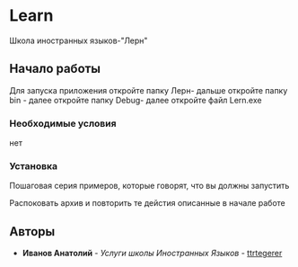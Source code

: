 # Learn

Школа иностранных языков-"Лерн"

## Начало работы

Для запуска приложения откройте папку Лерн- дальше откройте папку bin - далее откройте папку Debug- далее откройте файл Lern.exe

### Необходимые условия
нет
### Установка

Пошаговая серия примеров, которые говорят, что вы должны запустить

Распоковать архив и повторить те дейстия описанные в начале работе

## Авторы

* **Иванов Анатолий** - *Услуги школы Иностранных Языков* - [ttrtegerer](https://github.com/ttrtegerer)
